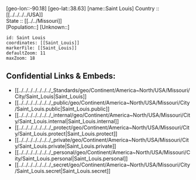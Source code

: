 ﻿---
location: [38.63,-90.18] 
mapzoom: [7,12] 
mapmarker: city 
type: City
tags:
- geo/City


SpocWebEntityId: 33875
isDeleted: false
confidential: public

---
[geo-lon::-90.18] 
[geo-lat::38.63] 
[name::Saint Louis] 
Country :: [[../../../../USA]]  
State :: [[../../Missouri]]  
[Population::] 
[Unknown::] 


```leaflet
id: Saint Louis
coordinates: [[Saint_Louis]] 
markerFile: [[Saint_Louis]] 
defaultZoom: 11 
maxZoom: 18
```


## Confidential Links & Embeds: 
- [[../../../../../../../_Standards/geo/Continent/America~North/USA/Missouri/City/Saint_Louis|Saint_Louis]] 
- [[../../../../../../../_public/geo/Continent/America~North/USA/Missouri/City/Saint_Louis.public|Saint_Louis.public]] 
- [[../../../../../../../_internal/geo/Continent/America~North/USA/Missouri/City/Saint_Louis.internal|Saint_Louis.internal]] 
- [[../../../../../../../_protect/geo/Continent/America~North/USA/Missouri/City/Saint_Louis.protect|Saint_Louis.protect]] 
- [[../../../../../../../_private/geo/Continent/America~North/USA/Missouri/City/Saint_Louis.private|Saint_Louis.private]] 
- [[../../../../../../../_personal/geo/Continent/America~North/USA/Missouri/City/Saint_Louis.personal|Saint_Louis.personal]] 
- [[../../../../../../../_secret/geo/Continent/America~North/USA/Missouri/City/Saint_Louis.secret|Saint_Louis.secret]] 
